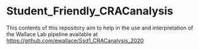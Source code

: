 # Student_Friendly_CRACanalysis
This contents of this repository aim to help in the use and interpretation of the Wallace Lab pipeline available at https://github.com/ewallace/Ssd1_CRACanalysis_2020 
